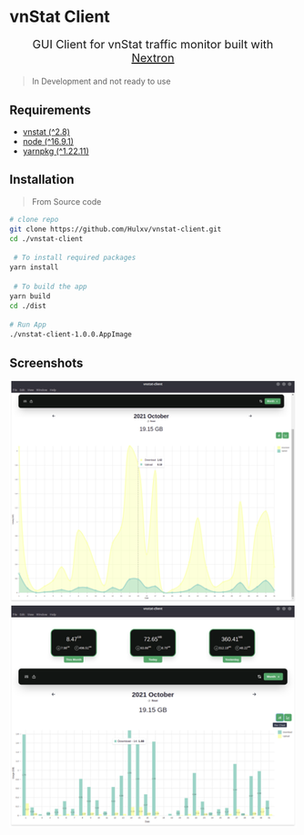 # vnStat Client

<p style='text-align:center;font-size:20px'>
 GUI Client for vnStat traffic monitor built with <a href='https://github.com/saltyshiomix/nextron/tree/v7.1.0'>Nextron</a>
</p>

> In Development and not ready to use

## Requirements

- [vnstat (^2.8)](https://github.com/vergoh/vnstat)
- [node (^16.9.1)](https://nodejs.org/en/)
- [yarnpkg (^1.22.11)](https://yarnpkg.com/getting-started/install)

## Installation

> From Source code

```bash
# clone repo
git clone https://github.com/Hulxv/vnstat-client.git
cd ./vnstat-client

 # To install required packages
yarn install

 # To build the app
yarn build
cd ./dist

# Run App
./vnstat-client-1.0.0.AppImage
```

## Screenshots

![line chart](screenshots/Screenshot-lineChart.png)
</br>
![bar chart](screenshots/Screenshot-BarChart.png)
